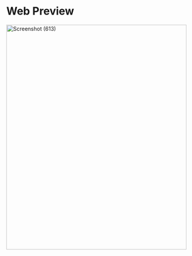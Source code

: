 # Web Preview

<p align-item:"center">
<a data-flickr-embed="true" href="https://www.flickr.com/photos/197661703@N05/53005518476/in/dateposted-public/" title="Screenshot (613)"><img src="https://live.staticflickr.com/65535/53005518476_201a43750f_o.png" width="474" height="593" alt="Screenshot (613)"/></a><script async src="//embedr.flickr.com/assets/client-code.js" charset="utf-8"></script>
  
</p>
